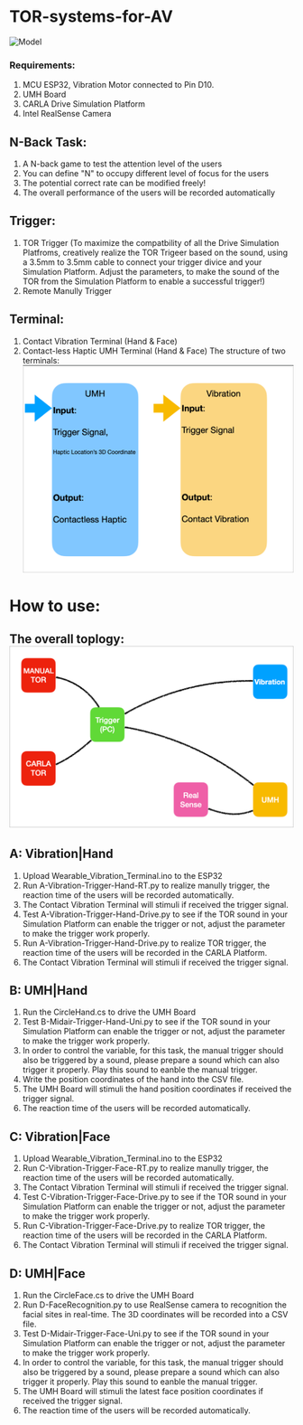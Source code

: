 # TOR-systems-for-AV
![Model](https://github.com/LinzhenZHU/TOR-systems-for-AV/blob/main/graph.png)
### Requirements:
1. MCU ESP32, Vibration Motor connected to Pin D10.
2. UMH Board
3. CARLA Drive Simulation Platform
4. Intel RealSense Camera

## N-Back Task:
1. A N-back game to test the attention level of the users
2. You can define "N" to occupy different level of focus for the users
3. The potential correct rate can be modified freely!
4. The overall performance of the users will be recorded automatically

## Trigger:
1. TOR Trigger (To maximize the compatbility of all the Drive Simulation Platfroms, creatively realize the TOR Trigeer based on the sound, using a 3.5mm to 3.5mm cable to connect your trigger divice and your Simulation Platform. Adjust the parameters, to make the sound of the TOR from the Simulation Platform to enable a successful trigger!)
2. Remote Manully Trigger

## Terminal:
1. Contact Vibration Terminal (Hand & Face)
2. Contact-less Haptic UMH Terminal (Hand & Face)
The structure of two terminals: ![Model](https://github.com/LinzhenZHU/TOR-systems-for-AV/blob/main/terminal.jpg)

# How to use:
## The overall toplogy: ![Model](https://github.com/LinzhenZHU/TOR-systems-for-AV/blob/main/image.png)
## A: Vibration|Hand
1. Upload Wearable_Vibration_Terminal.ino to the ESP32
2. Run A-Vibration-Trigger-Hand-RT.py to realize manully trigger, the reaction time of the users will be recorded automatically.
3. The Contact Vibration Terminal will stimuli if received the trigger signal.
4. Test A-Vibration-Trigger-Hand-Drive.py to see if the TOR sound in your Simulation Platform can enable the trigger or not, adjust the parameter to make the trigger work properly.
5. Run A-Vibration-Trigger-Hand-Drive.py to realize TOR trigger, the reaction time of the users will be recorded in the CARLA Platform.
6. The Contact Vibration Terminal will stimuli if received the trigger signal.

## B: UMH|Hand
1. Run the CircleHand.cs to drive the UMH Board
2. Test B-Midair-Trigger-Hand-Uni.py to see if the TOR sound in your Simulation Platform can enable the trigger or not, adjust the parameter to make the trigger work properly.
3. In order to control the variable, for this task, the manual trigger should also be triggered by a sound, please prepare a sound which can also trigger it properly. Play this sound to eanble the manual trigger.
4. Write the position coordinates of the hand into the CSV file.
5. The UMH Board will stimuli the hand position coordinates if received the trigger signal.
6. The reaction time of the users will be recorded automatically.

## C: Vibration|Face
1. Upload Wearable_Vibration_Terminal.ino to the ESP32
2. Run C-Vibration-Trigger-Face-RT.py to realize manully trigger, the reaction time of the users will be recorded automatically.
3. The Contact Vibration Terminal will stimuli if received the trigger signal.
4. Test C-Vibration-Trigger-Face-Drive.py to see if the TOR sound in your Simulation Platform can enable the trigger or not, adjust the parameter to make the trigger work properly.
5. Run C-Vibration-Trigger-Face-Drive.py to realize TOR trigger, the reaction time of the users will be recorded in the CARLA Platform.
6. The Contact Vibration Terminal will stimuli if received the trigger signal.

## D: UMH|Face
1. Run the CircleFace.cs to drive the UMH Board
2. Run D-FaceRecognition.py to use RealSense camera to recognition the facial sites in real-time. The 3D coordinates will be recorded into a CSV file.
3. Test D-Midair-Trigger-Face-Uni.py to see if the TOR sound in your Simulation Platform can enable the trigger or not, adjust the parameter to make the trigger work properly.
4. In order to control the variable, for this task, the manual trigger should also be triggered by a sound, please prepare a sound which can also trigger it properly. Play this sound to eanble the manual trigger.
5. The UMH Board will stimuli the latest face position coordinates if received the trigger signal.
6. The reaction time of the users will be recorded automatically.
